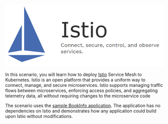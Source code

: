 ![istio logo](assets/istio-logo.png)

In this scenario, you will learn how to deploy [Istio](https://istio.io) Service Mesh to Kubernetes. Istio is an open platform that provides a uniform way to connect, manage, and secure microservices. Istio supports managing traffic flows between microservices, enforcing access policies, and aggregating telemetry data, all without requiring changes to the microservice code

The scenario uses the [sample BookInfo application](https://istio.io/latest/docs/examples/bookinfo/). The application has no dependencies on Istio and demonstrates how any application could build upon Istio without modifications.
